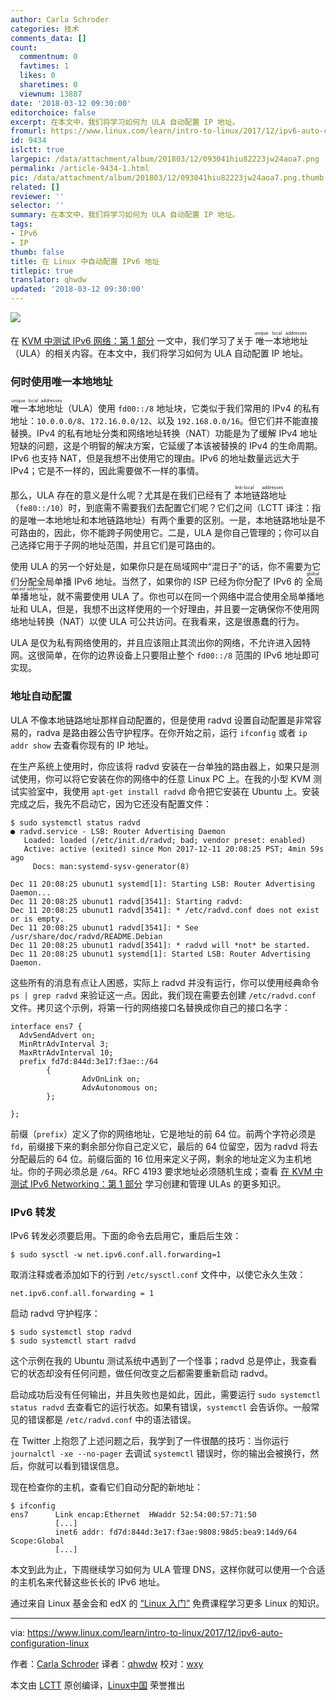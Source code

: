 ```yaml
---
author: Carla Schroder
categories: 技术
comments_data: []
count:
  commentnum: 0
  favtimes: 1
  likes: 0
  sharetimes: 0
  viewnum: 13887
date: '2018-03-12 09:30:00'
editorchoice: false
excerpt: 在本文中，我们将学习如何为 ULA 自动配置 IP 地址。
fromurl: https://www.linux.com/learn/intro-to-linux/2017/12/ipv6-auto-configuration-linux
id: 9434
islctt: true
largepic: /data/attachment/album/201803/12/093041hiu82223jw24aoa7.png
permalink: /article-9434-1.html
pic: /data/attachment/album/201803/12/093041hiu82223jw24aoa7.png.thumb.jpg
related: []
reviewer: ''
selector: ''
summary: 在本文中，我们将学习如何为 ULA 自动配置 IP 地址。
tags:
- IPv6
- IP
thumb: false
title: 在 Linux 中自动配置 IPv6 地址
titlepic: true
translator: qhwdw
updated: '2018-03-12 09:30:00'
---
```


![](/data/attachment/album/201803/12/093041hiu82223jw24aoa7.png)


在 [KVM 中测试 IPv6 网络：第 1 部分](/article-9594-1.html) 一文中，我们学习了关于<ruby> 唯一本地地址 <rt>  unique local addresses </rt></ruby>（ULA）的相关内容。在本文中，我们将学习如何为 ULA 自动配置 IP 地址。


### 何时使用唯一本地地址


<ruby> 唯一本地地址 <rt>  unique local addresses </rt></ruby>（ULA）使用 `fd00::/8` 地址块，它类似于我们常用的 IPv4 的私有地址：`10.0.0.0/8`、`172.16.0.0/12`、以及 `192.168.0.0/16`。但它们并不能直接替换。IPv4 的私有地址分类和网络地址转换（NAT）功能是为了缓解 IPv4 地址短缺的问题，这是个明智的解决方案，它延缓了本该被替换的 IPv4 的生命周期。IPv6 也支持 NAT，但是我想不出使用它的理由。IPv6 的地址数量远远大于 IPv4；它是不一样的，因此需要做不一样的事情。


那么，ULA 存在的意义是什么呢？尤其是在我们已经有了<ruby> 本地链路地址 <rt>  link-local addresses </rt></ruby>（`fe80::/10`）时，到底需不需要我们去配置它们呢？它们之间（LCTT 译注：指的是唯一本地地址和本地链路地址）有两个重要的区别。一是，本地链路地址是不可路由的，因此，你不能跨子网使用它。二是，ULA 是你自己管理的；你可以自己选择它用于子网的地址范围，并且它们是可路由的。


使用 ULA 的另一个好处是，如果你只是在局域网中“混日子”的话，你不需要为它们分配全局单播 IPv6 地址。当然了，如果你的 ISP 已经为你分配了 IPv6 的<ruby> 全局单播地址 <rt>  global unicast addresses </rt></ruby>，就不需要使用 ULA 了。你也可以在同一个网络中混合使用全局单播地址和 ULA，但是，我想不出这样使用的一个好理由，并且要一定确保你不使用网络地址转换（NAT）以使 ULA 可公共访问。在我看来，这是很愚蠢的行为。


ULA 是仅为私有网络使用的，并且应该阻止其流出你的网络，不允许进入因特网。这很简单，在你的边界设备上只要阻止整个 `fd00::/8` 范围的 IPv6 地址即可实现。


### 地址自动配置


ULA 不像本地链路地址那样自动配置的，但是使用 radvd 设置自动配置是非常容易的，radva 是路由器公告守护程序。在你开始之前，运行 `ifconfig` 或者 `ip addr show` 去查看你现有的 IP 地址。


在生产系统上使用时，你应该将 radvd 安装在一台单独的路由器上，如果只是测试使用，你可以将它安装在你的网络中的任意 Linux PC 上。在我的小型 KVM 测试实验室中，我使用 `apt-get install radvd` 命令把它安装在 Ubuntu 上。安装完成之后，我先不启动它，因为它还没有配置文件：



```
$ sudo systemctl status radvd
● radvd.service - LSB: Router Advertising Daemon
   Loaded: loaded (/etc/init.d/radvd; bad; vendor preset: enabled)
   Active: active (exited) since Mon 2017-12-11 20:08:25 PST; 4min 59s ago
     Docs: man:systemd-sysv-generator(8)

Dec 11 20:08:25 ubunut1 systemd[1]: Starting LSB: Router Advertising Daemon...
Dec 11 20:08:25 ubunut1 radvd[3541]: Starting radvd:
Dec 11 20:08:25 ubunut1 radvd[3541]: * /etc/radvd.conf does not exist or is empty.
Dec 11 20:08:25 ubunut1 radvd[3541]: * See /usr/share/doc/radvd/README.Debian
Dec 11 20:08:25 ubunut1 radvd[3541]: * radvd will *not* be started.
Dec 11 20:08:25 ubunut1 systemd[1]: Started LSB: Router Advertising Daemon.

```

这些所有的消息有点让人困惑，实际上 radvd 并没有运行，你可以使用经典命令 `ps | grep radvd` 来验证这一点。因此，我们现在需要去创建 `/etc/radvd.conf` 文件。拷贝这个示例，将第一行的网络接口名替换成你自己的接口名字：



```
interface ens7 {
  AdvSendAdvert on;
  MinRtrAdvInterval 3;
  MaxRtrAdvInterval 10;
  prefix fd7d:844d:3e17:f3ae::/64
        {
                AdvOnLink on;
                AdvAutonomous on;
        };

};

```

前缀（`prefix`）定义了你的网络地址，它是地址的前 64 位。前两个字符必须是 `fd`，前缀接下来的剩余部分你自己定义它，最后的 64 位留空，因为 radvd 将去分配最后的 64 位。前缀后面的 16 位用来定义子网，剩余的地址定义为主机地址。你的子网必须总是 `/64`。RFC 4193 要求地址必须随机生成；查看 [在 KVM 中测试 IPv6 Networking：第 1 部分](https://www.linux.com/learn/intro-to-linux/2017/11/testing-ipv6-networking-kvm-part-1) 学习创建和管理 ULAs 的更多知识。


### IPv6 转发


IPv6 转发必须要启用。下面的命令去启用它，重启后生效：



```
$ sudo sysctl -w net.ipv6.conf.all.forwarding=1

```

取消注释或者添加如下的行到 `/etc/sysctl.conf` 文件中，以使它永久生效：



```
net.ipv6.conf.all.forwarding = 1

```

启动 radvd 守护程序：



```
$ sudo systemctl stop radvd
$ sudo systemctl start radvd

```

这个示例在我的 Ubuntu 测试系统中遇到了一个怪事；radvd 总是停止，我查看它的状态却没有任何问题，做任何改变之后都需要重新启动 radvd。


启动成功后没有任何输出，并且失败也是如此，因此，需要运行 `sudo systemctl status radvd` 去查看它的运行状态。如果有错误，`systemctl` 会告诉你。一般常见的错误都是 `/etc/radvd.conf` 中的语法错误。


在 Twitter 上抱怨了上述问题之后，我学到了一件很酷的技巧：当你运行 `journalctl -xe --no-pager` 去调试 `systemctl` 错误时，你的输出会被换行，然后，你就可以看到错误信息。


现在检查你的主机，查看它们自动分配的新地址：



```
$ ifconfig
ens7      Link encap:Ethernet  HWaddr 52:54:00:57:71:50  
          [...]
          inet6 addr: fd7d:844d:3e17:f3ae:9808:98d5:bea9:14d9/64 Scope:Global
          [...]

```

本文到此为止，下周继续学习如何为 ULA 管理 DNS，这样你就可以使用一个合适的主机名来代替这些长长的 IPv6 地址。


通过来自 Linux 基金会和 edX 的 [“Linux 入门”](https://training.linuxfoundation.org/linux-courses/system-administration-training/introduction-to-linux) 免费课程学习更多 Linux 的知识。




---


via: <https://www.linux.com/learn/intro-to-linux/2017/12/ipv6-auto-configuration-linux>


作者：[Carla Schroder](https://www.linux.com/users/cschroder) 译者：[qhwdw](https://github.com/qhwdw) 校对：[wxy](https://github.com/wxy)


本文由 [LCTT](https://github.com/LCTT/TranslateProject) 原创编译，[Linux中国](https://linux.cn/) 荣誉推出